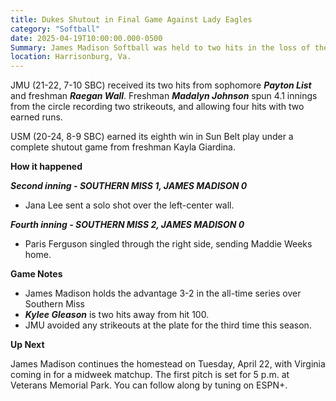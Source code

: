 ```yaml
---   
title: Dukes Shutout in Final Game Against Lady Eagles  
category: "Softball"  
date: 2025-04-19T10:00:00.000-0500  
Summary: James Madison Softball was held to two hits in the loss of the series’ final game against Southern Miss, 2-0, Saturday morning in Veterans Memorial Park in conference play.    
location: Harrisonburg, Va.  
---  
```


JMU (21-22, 7-10 SBC) received its two hits from sophomore ***Payton List*** and freshman ***Raegan Wall***. Freshman ***Madalyn Johnson*** spun 4.1 innings from the circle recording two strikeouts, and allowing four hits with two earned runs. 

USM (20-24, 8-9 SBC) earned its eighth win in Sun Belt play under a complete shutout game from freshman Kayla Giardina. 


**How it happened**

***Second inning -  SOUTHERN MISS 1, JAMES MADISON 0***

* Jana Lee sent a solo shot over the left-center wall. 

***Fourth inning -  SOUTHERN MISS 2, JAMES MADISON 0***

* Paris Ferguson singled through the right side, sending Maddie Weeks home. 

**Game Notes**

* James Madison holds the advantage 3-2 in the all-time series over Southern Miss  
* ***Kylee Gleason*** is two hits away from hit 100.
* JMU avoided any strikeouts at the plate for the third time this season. 

**Up Next**

James Madison continues the homestead on Tuesday, April 22, with Virginia coming in for a midweek matchup. The first pitch is set for 5 p.m. at Veterans Memorial Park. You can follow along by tuning on ESPN+.
